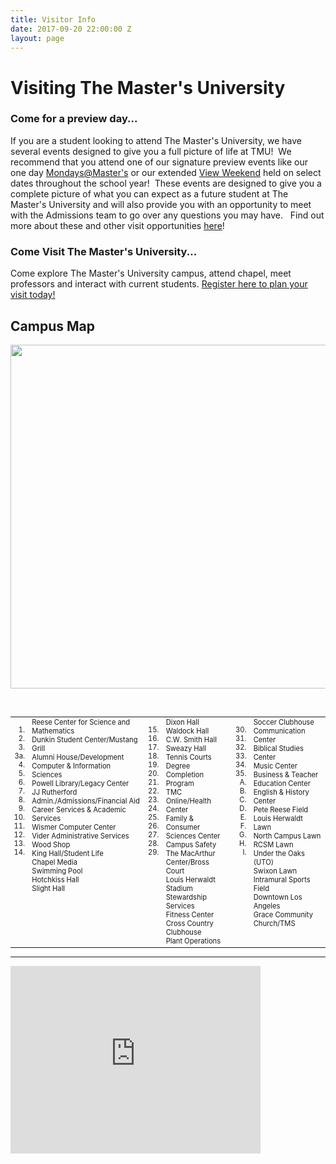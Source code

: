 ```yaml
---
title: Visitor Info
date: 2017-09-20 22:00:00 Z
layout: page
---
```


<h1>Visiting The Master's University</h1>
<h3>Come for a preview day...</h3>
<p>If you are a student looking to attend The Master's University, we have several events designed to give you a full picture of life at TMU!  We recommend that you attend one of our signature preview events like our one day <a href="http://www.masters.edu/undergrad/visit/mondays/">Mondays@Master's</a> or our extended <a href="http://www.masters.edu/undergrad/visit/view-the-u/">View Weekend</a> held on select dates throughout the school year!  These events are designed to give you a complete picture of what you can expect as a future student at The Master's University and will also provide you with an opportunity to meet with the Admissions team to go over any questions you may have.   Find out more about these and other visit opportunities <a href="/{localLink:6482}" title="Visit">here</a>!</p>
<h3>Come Visit The Master's University...</h3>
<p>Come explore The Master's University campus, attend chapel, meet professors and interact with current students. <a href="http://www.masters.edu/undergrad/visit/personalized-visit/">Register here to plan your visit today!</a></p>
<h2 style="text-align: left;">Campus Map</h2>
<p><img alt="" src="/media/868246/campus_map_3.png?width=961px&amp;height=550px" rel="39522" style="width: 961px; height: 550px;" /></p>
<p> </p>
<table border="0" cellpadding="5" width="100%" style="font-size: .8em;">
<tbody>
<tr>
<td valign="top">
<p style="text-align: right;">1.<br />2.<br />3.<br />3a.<br />4.<br />5.<br />6.<br />7.<br />8.<br />9.<br />10.<br />11.<br />12.<br />13.<br />14.</p>
</td>
<td valign="top">Reese Center for Science and Mathematics<br />Dunkin Student Center/Mustang Grill<br />Alumni House/Development<br />Computer &amp; Information Sciences<br />Powell Library/Legacy Center<br />JJ Rutherford Admin./Admissions/Financial Aid<br />Career Services &amp; Academic Services<br />Wismer Computer Center<br />Vider Administrative Services<br />Wood Shop<br />King Hall/Student Life<br />Chapel Media<br />Swimming Pool<br />Hotchkiss Hall<br />Slight Hall</td>
<td valign="top">
<p style="text-align: right;">15.<br />16.<br />17.<br />18.<br />19.<br />20.<br />21.<br />22.<br />23.<br />24.<br />25.<br />26.<br />27.<br />28.<br />29.</p>
</td>
<td valign="top">Dixon Hall<br />Waldock Hall<br />C.W. Smith Hall<br />Sweazy Hall<br />Tennis Courts<br />Degree Completion Program<br />TMC Online/Health Center<br />Family &amp; Consumer Sciences Center<br />Campus Safety<br />The MacArthur Center/Bross Court<br />Louis Herwaldt Stadium<br />Stewardship Services<br />Fitness Center<br />Cross Country Clubhouse<br />Plant Operations</td>
<td valign="top">
<p style="text-align: right;">30.<br />31.<br />32.<br />33.<br />34.<br />35.<br />A.<br />B.<br />C.<br />D.<br />E.<br />F.<br />G.<br />H.<br />I.</p>
</td>
<td valign="top">Soccer Clubhouse<br />Communication Center<br />Biblical Studies Center<br />Music Center<br />Business &amp; Teacher Education Center<br />English &amp; History Center<br />Pete Reese Field<br />Louis Herwaldt Lawn<br />North Campus Lawn<br />RCSM Lawn<br />Under the Oaks (UTO)<br />Swixon Lawn<br />Intramural Sports Field<br />Downtown Los Angeles<br />Grace Community Church/TMS</td>
</tr>
</tbody>
</table>
<hr />
<p><iframe src="https://www.google.com/maps/embed?pb=!1m18!1m12!1m3!1d3292.759650840262!2d-118.51823909999996!3d34.3820328!2m3!1f0!2f0!3f0!3m2!1i1024!2i768!4f13.1!3m3!1m2!1s0x80c2866ed45fe9ad%3A0x6f38a00a79de16de!2sThe+Master's+College!5e0!3m2!1sen!2sus!4v1435357372998" style="border: 0;" allowfullscreen="" frameborder="0" height="300" width="400"></iframe></p>